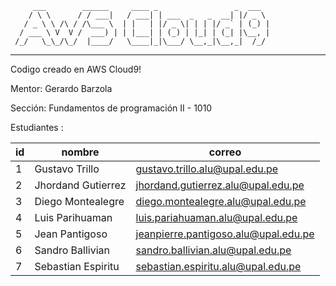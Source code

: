          ___        ______     ____ _                 _  ___  
        / \ \      / / ___|   / ___| | ___  _   _  __| |/ _ \ 
       / _ \ \ /\ / /\___ \  | |   | |/ _ \| | | |/ _` | (_) |
      / ___ \ V  V /  ___) | | |___| | (_) | |_| | (_| |\__, |
     /_/   \_\_/\_/  |____/   \____|_|\___/ \__,_|\__,_|  /_/ 
 ----------------------------------------------------------------- 


Codigo creado en AWS Cloud9!

Mentor: Gerardo Barzola

Sección: Fundamentos de programación II - 1010

Estudiantes :

| id | nombre | correo |
|----|--------|--------|
| 1  | Gustavo Trillo   | gustavo.trillo.alu@upal.edu.pe |
| 2  | Jhordand Gutierrez    | jhordand.gutierrez.alu@upal.edu.pe |
| 3  | Diego Montealegre  | diego.montealegre.alu@upal.edu.pe|
| 4  | Luis Parihuaman  | luis.pariahuaman.alu@upal.edu.pe|
| 5  | Jean Pantigoso  | jeanpierre.pantigoso.alu@upal.edu.pe|
| 6  | Sandro Ballivian  | sandro.ballivian.alu@upal.edu.pe|
| 7  | Sebastian Espiritu  | sebastian.espiritu.alu@upal.edu.pe|